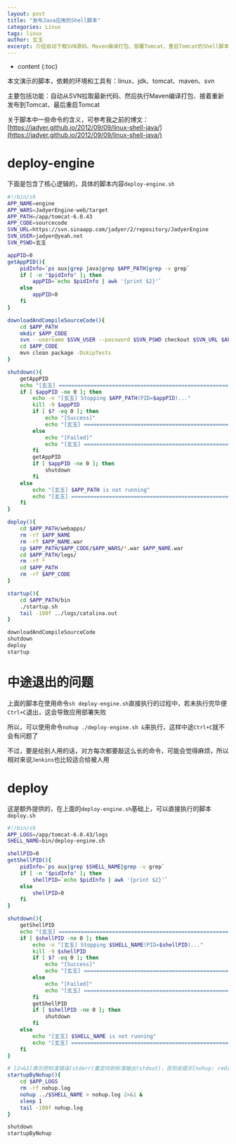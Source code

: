 ```yaml
---
layout: post
title: "发布Java应用的Shell脚本"
categories: Linux
tags: linux
author: 玄玉
excerpt: 介绍自动下载SVN源码、Maven编译打包、部署Tomcat、重启Tomcat的Shell脚本。
---
```


* content
{:toc}


本文演示的脚本，依赖的环境和工具有：linux、jdk、tomcat、maven、svn

主要包括功能：自动从SVN拉取最新代码、然后执行Maven编译打包、接着重新发布到Tomcat、最后重启Tomcat

关于脚本中一些命令的含义，可参考我之前的博文：[https://jadyer.github.io/2012/09/09/linux-shell-java/](https://jadyer.github.io/2012/09/09/linux-shell-java/)

# deploy-engine

下面是包含了核心逻辑的，具体的脚本内容`deploy-engine.sh`

```sh
#!/bin/sh
APP_NAME=engine
APP_WARS=JadyerEngine-web/target
APP_PATH=/app/tomcat-6.0.43
APP_CODE=sourcecode
SVN_URL=https://svn.sinaapp.com/jadyer/2/repository/JadyerEngine
SVN_USER=jadyer@yeah.net
SVN_PSWD=玄玉

appPID=0
getAppPID(){
    pidInfo=`ps aux|grep java|grep $APP_PATH|grep -v grep`
    if [ -n "$pidInfo" ]; then
        appPID=`echo $pidInfo | awk '{print $2}'`
    else
        appPID=0
    fi
}

downloadAndCompileSourceCode(){
    cd $APP_PATH
    mkdir $APP_CODE
    svn --username $SVN_USER --password $SVN_PSWD checkout $SVN_URL $APP_CODE
    cd $APP_CODE
    mvn clean package -DskipTests
}

shutdown(){
    getAppPID
    echo "[玄玉] =========================================================================================="
    if [ $appPID -ne 0 ]; then
        echo -n "[玄玉] Stopping $APP_PATH(PID=$appPID)..."
        kill -9 $appPID
        if [ $? -eq 0 ]; then
            echo "[Success]"
            echo "[玄玉] =========================================================================================="
        else
            echo "[Failed]"
            echo "[玄玉] =========================================================================================="
        fi
        getAppPID
        if [ $appPID -ne 0 ]; then
            shutdown
        fi
    else
        echo "[玄玉] $APP_PATH is not running"
        echo "[玄玉] =========================================================================================="
    fi
}

deploy(){
    cd $APP_PATH/webapps/
    rm -rf $APP_NAME
    rm -rf $APP_NAME.war
    cp $APP_PATH/$APP_CODE/$APP_WARS/*.war $APP_NAME.war
    cd $APP_PATH/logs/
    rm -rf *
    cd $APP_PATH
    rm -rf $APP_CODE
}

startup(){
    cd $APP_PATH/bin
    ./startup.sh
    tail -100f ../logs/catalina.out
}

downloadAndCompileSourceCode
shutdown
deploy
startup
```

# 中途退出的问题

上面的脚本在使用命令`sh deploy-engine.sh`直接执行的过程中，若未执行完毕便`Ctrl+C`退出，这会导致应用部署失败

所以，可以使用命令`nohup ./deploy-engine.sh &`来执行，这样中途`Ctrl+C`就不会有问题了

不过，要是给别人用的话，对方每次都要敲这么长的命令，可能会觉得麻烦，所以相对来说`Jenkins`也比较适合给被人用

# deploy

这是额外提供的，在上面的`deploy-engine.sh`基础上，可以直接执行的脚本`deploy.sh`

```sh
#!/bin/sh
APP_LOGS=/app/tomcat-6.0.43/logs
SHELL_NAME=bin/deploy-engine.sh

shellPID=0
getShellPID(){
    pidInfo=`ps aux|grep $SHELL_NAME|grep -v grep`
    if [ -n "$pidInfo" ]; then
        shellPID=`echo $pidInfo | awk '{print $2}'`
    else
        shellPID=0
    fi
}

shutdown(){
    getShellPID
    echo "[玄玉] =========================================================================================="
    if [ $shellPID -ne 0 ]; then
        echo -n "[玄玉] Stopping $SHELL_NAME(PID=$shellPID)..."
        kill -9 $shellPID
        if [ $? -eq 0 ]; then
            echo "[Success]"
            echo "[玄玉] =========================================================================================="
        else
            echo "[Failed]"
            echo "[玄玉] =========================================================================================="
        fi
        getShellPID
        if [ $shellPID -ne 0 ]; then
            shutdown
        fi
    else
        echo "[玄玉] $SHELL_NAME is not running"
        echo "[玄玉] =========================================================================================="
    fi
}

# [2>&1]表示把标准错误(stderr)重定向到标准输出(stdout)，否则会提示[nohup: redirecting stderr to stdout]
startupByNohup(){
    cd $APP_LOGS
    rm -rf nohup.log
    nohup ../$SHELL_NAME > nohup.log 2>&1 &
    sleep 1
    tail -100f nohup.log
}

shutdown
startupByNohup
```